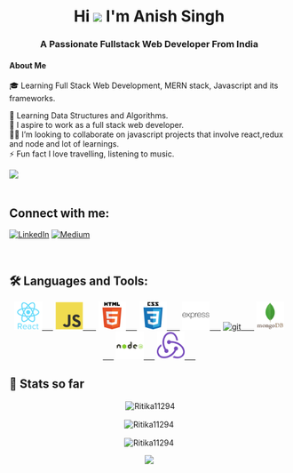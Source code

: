 <h1 align="center">Hi <img src="https://media.giphy.com/media/hvRJCLFzcasrR4ia7z/giphy.gif" width="25px"> I'm Anish Singh</h1>
<h3 align="center">A Passionate Fullstack Web Developer From India</h3>

<h4>About Me</h4>
🎓   Learning Full Stack Web Development, MERN stack, Javascript and its frameworks.
  
🌱   Learning Data Structures and Algorithms.
</br>
💼   I aspire to work as a full stack web developer.
</br>
👯‍♂️   I’m looking to collaborate on javascript projects that involve react,redux and node and lot of learnings.
</br>
⚡ Fun fact I love travelling, listening to music.
</br>


![](https://komarev.com/ghpvc/?username=your-github-Ritika11294&style=flat-square&label=Profile+Views)
</br>
</br>

## Connect with me:
<p> <a href="https://linkedin.com/in/ritika-gupta01/
" target="_blank"><img alt="LinkedIn" src="https://img.shields.io/badge/linkedin-%230077B5.svg?&style=for-the-badge&logo=linkedin&logoColor=white" /></a> <a \ 
<a href="mailto:anishsengarr123@gmail.com" target="_blank"><img alt="Medium" src="https://img.shields.io/badge/Gmail-D14836?style=for-the-badge&logo=gmail&logoColor=white" /></a>
</p>
<br/>

<h2 align="left">🛠 Languages and Tools:</h2>
<p align="center">
   <a href="https://reactjs.org/" target="_blank"> <img src="https://raw.githubusercontent.com/devicons/devicon/master/icons/react/react-original-wordmark.svg" alt="react" width="50" height="50"/>&nbsp;&nbsp;&nbsp;&nbsp;&nbsp;</a>
    <a href="https://developer.mozilla.org/en-US/docs/Web/JavaScript" target="_blank"> <img src="https://raw.githubusercontent.com/devicons/devicon/master/icons/javascript/javascript-original.svg" alt="javascript" width="50" height="50"/> &nbsp;&nbsp;&nbsp;&nbsp;&nbsp;</a> 
   <a href="https://www.w3.org/html/" target="_blank"> <img src="https://raw.githubusercontent.com/devicons/devicon/master/icons/html5/html5-original-wordmark.svg" alt="html5" width="50" height="50"/>&nbsp;&nbsp;&nbsp;&nbsp;&nbsp;</a>
  <a href="https://www.w3schools.com/css/" target="_blank"> <img src="https://raw.githubusercontent.com/devicons/devicon/master/icons/css3/css3-original-wordmark.svg" alt="css3" width="50" height="50"/> &nbsp;&nbsp;&nbsp;&nbsp;&nbsp;</a> 
  <a href="https://expressjs.com" target="_blank"> <img src="https://raw.githubusercontent.com/devicons/devicon/master/icons/express/express-original-wordmark.svg" alt="express" width="50" height="50"/>&nbsp;&nbsp;&nbsp;&nbsp;&nbsp;</a> 
      <a href="https://git-scm.com/" target="_blank"> <img src="https://www.vectorlogo.zone/logos/git-scm/git-scm-icon.svg" alt="git" width="50" height="50"/> &nbsp;&nbsp;&nbsp;&nbsp;&nbsp;</a> 
  <a href="https://www.mongodb.com/" target="_blank"> <img src="https://raw.githubusercontent.com/devicons/devicon/master/icons/mongodb/mongodb-original-wordmark.svg" alt="mongodb" width="50" height="50"/>&nbsp;&nbsp;&nbsp;&nbsp;&nbsp;</a> 
  <a href="https://nodejs.org" target="_blank"> <img src="https://raw.githubusercontent.com/devicons/devicon/master/icons/nodejs/nodejs-original-wordmark.svg" alt="nodejs" width="50" height="50"/>&nbsp;&nbsp;&nbsp;&nbsp;&nbsp;</a> 
  <a href="https://redux.js.org" target="_blank"> <img src="https://raw.githubusercontent.com/devicons/devicon/master/icons/redux/redux-original.svg" alt="redux" width="50" height="50"/>&nbsp;&nbsp;&nbsp;&nbsp;&nbsp;</a> </p>
<h2 align="left">👷 Stats so far</h2>
<p align="center">&nbsp;<img align="center" src="https://github-readme-stats.vercel.app/api?username=Ritika11294&show_icons=true&locale=en" alt="Ritika11294" /></p>
<p align="center"><img align="center" src="https://github-readme-streak-stats.herokuapp.com/?user=Ritika11294&" alt="Ritika11294" /></p>
<p align="center"><img align="center" src="https://github-readme-stats.vercel.app/api/top-langs?username=Ritika11294&show_icons=true&locale=en&layout=compact" alt="Ritika11294" /></p>
<p align="center">
  <img  src="https://raw.githubusercontent.com/Trilokia/Trilokia/379277808c61ef204768a61bbc5d25bc7798ccf1/bottom_header.svg">
  </p>
<br/>
 
<!--    <img src="https://img.shields.io/badge/TypeScript-007ACC?style=for-the-badge&logo=typescript&logoColor=white" />&nbsp;&nbsp; -->
 
